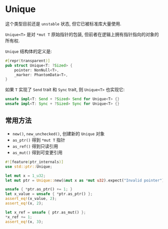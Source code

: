 
# Unique
这个类型目前还是 `unstable` 状态, 但它已被标准库大量使用.

`Unique<T>` 是对 `*mut T` 原始指针的包装, 但前者在逻辑上拥有指针指向的对象的所有权.

`Unique` 结构体的定义是:
```rust
#[repr(transparent)]
pub struct Unique<T: ?Sized> {
    pointer: NonNull<T>,
    _marker: PhantomData<T>,
}
```

如果 `T` 实现了 `Send` trait 和 `Sync` trait, 则 `Unique<T>` 也实现它:

```rust
unsafe impl<T: Send + ?Sized> Send for Unique<T> {}
unsafe impl<T: Sync + ?Sized> Sync for Unique<T> {}
```

## 常用方法

- `new()`, `new_unchecked()`, 创建新的 `Unique` 对象
- `as_ptr()` 得到 `*mut T` 指针
- `as_ref()` 得到只读引用
- `as_mut()` 得到可变更引用


```rust
#![feature(ptr_internals)]
use std::ptr::Unique;

let mut x = 1_u32;
let mut ptr = Unique::new(&mut x as *mut u32).expect("Invalid pointer");

unsafe { *ptr.as_ptr() += 1; }
let x_value = unsafe { *ptr.as_ptr() };
assert_eq!(x_value, 2);
assert_eq!(x, 2);

let x_ref = unsafe { ptr.as_mut() };
*x_ref += 1;
assert_eq!(x, 3);
```